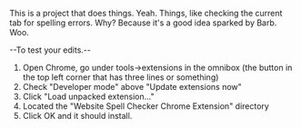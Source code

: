 This is a project that does things.
Yeah.
Things, like checking the current tab for spelling errors.
Why?
Because it's a good idea sparked by Barb.
Woo.


--To test your edits.--
1. Open Chrome, go under tools->extensions in the omnibox (the button in the top left corner that has three lines or something)
2. Check "Developer mode" above "Update extensions now"
3. Click "Load unpacked extension..."
4. Located the "Website Spell Checker Chrome Extension" directory
5. Click OK and it should install.
